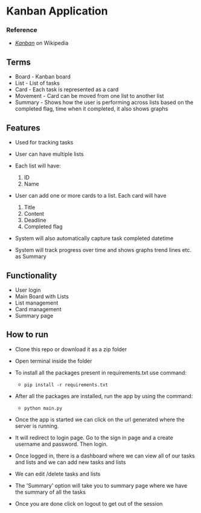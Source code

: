 # Kanban Application
###  Reference
-  *[Kanban](https://en.wikipedia.org/wiki/Kanban_board)* on Wikipedia

## Terms
- Board - Kanban board
- List - List of tasks
- Card - Each task is represented as a card
- Movement - Card can be moved from one list to another list
- Summary - Shows how the user is performing across lists based on the completed flag, time when it completed, it also shows graphs


## Features
- Used for tracking tasks
- User can have multiple lists
- Each list will have:
    1. ID
    2. Name
- User can add one or more cards to a list. Each card will have
    1. Title
    2. Content
    3. Deadline
    4. Completed flag


- System will also automatically capture task completed datetime
- System will track progress over time and shows graphs trend lines etc. as Summary

## Functionality
- User login
- Main Board with Lists
- List management
- Card management
- Summary page

## How to run
- Clone this repo or download it as a zip folder
- Open terminal inside the folder
- To install all the packages present in requirements.txt use command:
    -  ` pip install -r requirements.txt `

- After all the packages are installed, run the app by using the command:
    - ` python main.py `

- Once the app is started we can click on the url generated where the server is running. 

- It will redirect to login page. Go to the sign in page and a create username and password. Then login.

- Once logged in, there is a dashboard where we can view all of our tasks and lists and we can add new tasks and lists

- We can edit /delete tasks and lists

- The 'Summary' option  will take you to summary page where we have the summary of all the tasks

- Once you are done click on logout to get out of the session
